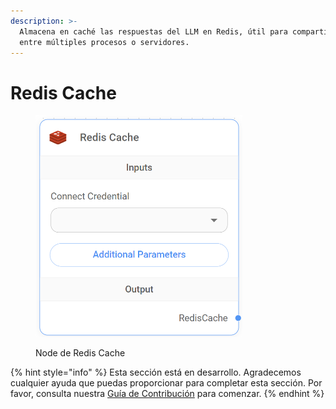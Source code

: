 ```yaml
---
description: >-
  Almacena en caché las respuestas del LLM en Redis, útil para compartir cache
  entre múltiples procesos o servidores.
---
```


# Redis Cache

<figure><img src="../../../../.gitbook/assets/image (4) (1) (1) (1) (1) (1) (1) (1) (1) (1).png" alt="" width="331"><figcaption><p>Node de Redis Cache</p></figcaption></figure>

{% hint style="info" %}
Esta sección está en desarrollo. Agradecemos cualquier ayuda que puedas proporcionar para completar esta sección. Por favor, consulta nuestra [Guía de Contribución](../../../../contributing/) para comenzar.
{% endhint %}
